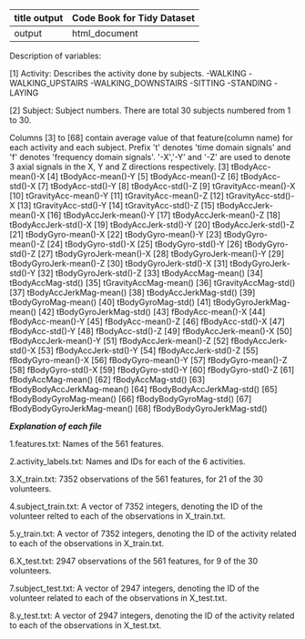 |title	output|Code Book for Tidy Dataset|
--------------|--------------------------|
|output       |html_document             |


Description of variables:

[1] Activity: Describes the activity done by subjects.
-WALKING
-WALKING_UPSTAIRS
-WALKING_DOWNSTAIRS
-SITTING
-STANDING
-LAYING

[2] Subject: Subject numbers.
There are total 30 subjects numbered from 1 to 30.

Columns [3] to [68] contain average value of that feature(column name) for each activity and each subject. Prefix 't' denotes 'time domain signals' and 'f' denotes 'frequency domain signals'. '-X','-Y' and '-Z' are used to denote 3 axial signals in the X, Y and Z directions respectively.
[3] tBodyAcc-mean()-X
[4] tBodyAcc-mean()-Y
[5] tBodyAcc-mean()-Z
[6] tBodyAcc-std()-X
[7] tBodyAcc-std()-Y
[8] tBodyAcc-std()-Z
[9] tGravityAcc-mean()-X
[10] tGravityAcc-mean()-Y
[11] tGravityAcc-mean()-Z
[12] tGravityAcc-std()-X
[13] tGravityAcc-std()-Y
[14] tGravityAcc-std()-Z
[15] tBodyAccJerk-mean()-X
[16] tBodyAccJerk-mean()-Y
[17] tBodyAccJerk-mean()-Z
[18] tBodyAccJerk-std()-X
[19] tBodyAccJerk-std()-Y [20] tBodyAccJerk-std()-Z
[21] tBodyGyro-mean()-X
[22] tBodyGyro-mean()-Y
[23] tBodyGyro-mean()-Z
[24] tBodyGyro-std()-X
[25] tBodyGyro-std()-Y
[26] tBodyGyro-std()-Z
[27] tBodyGyroJerk-mean()-X
[28] tBodyGyroJerk-mean()-Y
[29] tBodyGyroJerk-mean()-Z
[30] tBodyGyroJerk-std()-X
[31] tBodyGyroJerk-std()-Y
[32] tBodyGyroJerk-std()-Z
[33] tBodyAccMag-mean()
[34] tBodyAccMag-std()
[35] tGravityAccMag-mean()
[36] tGravityAccMag-std()
[37] tBodyAccJerkMag-mean()
[38] tBodyAccJerkMag-std()
[39] tBodyGyroMag-mean()
[40] tBodyGyroMag-std()
[41] tBodyGyroJerkMag-mean()
[42] tBodyGyroJerkMag-std()
[43] fBodyAcc-mean()-X
[44] fBodyAcc-mean()-Y
[45] fBodyAcc-mean()-Z
[46] fBodyAcc-std()-X
[47] fBodyAcc-std()-Y
[48] fBodyAcc-std()-Z
[49] fBodyAccJerk-mean()-X
[50] fBodyAccJerk-mean()-Y
[51] fBodyAccJerk-mean()-Z
[52] fBodyAccJerk-std()-X
[53] fBodyAccJerk-std()-Y
[54] fBodyAccJerk-std()-Z
[55] fBodyGyro-mean()-X
[56] fBodyGyro-mean()-Y
[57] fBodyGyro-mean()-Z
[58] fBodyGyro-std()-X
[59] fBodyGyro-std()-Y
[60] fBodyGyro-std()-Z
[61] fBodyAccMag-mean()
[62] fBodyAccMag-std()
[63] fBodyBodyAccJerkMag-mean()
[64] fBodyBodyAccJerkMag-std()
[65] fBodyBodyGyroMag-mean()
[66] fBodyBodyGyroMag-std()
[67] fBodyBodyGyroJerkMag-mean()
[68] fBodyBodyGyroJerkMag-std()

***Explanation of each file***

1.features.txt: Names of the 561 features.

2.activity_labels.txt: Names and IDs for each of the 6 activities.

3.X_train.txt: 7352 observations of the 561 features, for 21 of the 30 volunteers.

4.subject_train.txt: A vector of 7352 integers, denoting the ID of the volunteer relted to each of the observations in X_train.txt.

5.y_train.txt: A vector of 7352 integers, denoting the ID of the activity related to each of the observations in X_train.txt.

6.X_test.txt: 2947 observations of the 561 features, for 9 of the 30 volunteers.

7.subject_test.txt: A vector of 2947 integers, denoting the ID of the volunteer related to each of the observations in X_test.txt.

8.y_test.txt: A vector of 2947 integers, denoting the ID of the activity related to each of the observations in X_test.txt.
